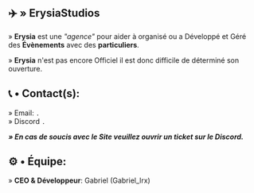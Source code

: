 ## ✈️​ » ErysiaStudios

» **Erysia** est une *"agence"* pour aider à organisé ou a Développé et Géré des **Évènements** avec des **particuliers**.     

» **Erysia** n'est pas encore Officiel il est donc difficile de déterminé son ouverture.

## 📞​ • Contact(s): 

» Email: `.`      
» Discord `.`

***» En cas de soucis avec le Site veuillez ouvrir un ticket sur le Discord.***

## ⚙️​ • Équipe: 

» **CEO & Développeur**: Gabriel (Gabriel_lrx)
